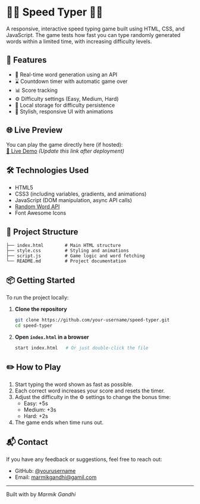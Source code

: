 
# 👩‍💻 Speed Typer 👨‍💻

A responsive, interactive speed typing game built using HTML, CSS, and JavaScript. The game tests how fast you can type randomly generated words within a limited time, with increasing difficulty levels.

## 🚀 Features

- 🎯 Real-time word generation using an API
- ⌛ Countdown timer with automatic game over
- 📊 Score tracking
- ⚙️ Difficulty settings (Easy, Medium, Hard)
- 💾 Local storage for difficulty persistence
- 🎨 Stylish, responsive UI with animations

## 🌐 Live Preview

You can play the game directly here (if hosted):  
[🔗 Live Demo](https://your-username.github.io/speed-typer) *(Update this link after deployment)*

## 🛠️ Technologies Used

- HTML5
- CSS3 (including variables, gradients, and animations)
- JavaScript (DOM manipulation, async API calls)
- [Random Word API](https://random-word-api.herokuapp.com/word)
- Font Awesome Icons

## 📂 Project Structure

```
├── index.html        # Main HTML structure
├── style.css         # Styling and animations
├── script.js         # Game logic and word fetching
└── README.md         # Project documentation
```

## 📦 Getting Started

To run the project locally:

1. **Clone the repository**
   ```bash
   git clone https://github.com/your-username/speed-typer.git
   cd speed-typer
   ```

2. **Open `index.html` in a browser**
   ```bash
   start index.html   # Or just double-click the file
   ```

## ✏️ How to Play

1. Start typing the word shown as fast as possible.
2. Each correct word increases your score and resets the timer.
3. Adjust the difficulty in the ⚙️ settings to change the bonus time:
   - Easy: +5s
   - Medium: +3s
   - Hard: +2s
4. The game ends when time runs out.

## 📬 Contact

If you have any feedback or suggestions, feel free to reach out:

- GitHub: [@yourusername](https://github.com/MarmikGandhi)
- Email: [marmikgandhi@gamil.com](mailto:marmikgandhi@gamil.com)

---

Built with by *Marmik Gandhi*

